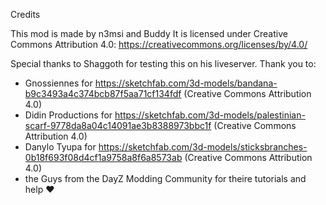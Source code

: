 Credits

This mod is made by n3msi and Buddy
It is licensed under Creative Commons Attribution 4.0: https://creativecommons.org/licenses/by/4.0/

Special thanks to Shaggoth for testing this on his liveserver.
Thank you to:
- Gnossiennes for https://sketchfab.com/3d-models/bandana-b9c3493a4c374bcb87f5aa71cf134fdf  (Creative Commons Attribution 4.0)
- Didin Productions for https://sketchfab.com/3d-models/palestinian-scarf-9778da8a04c14091ae3b8388973bbc1f (Creative Commons Attribution 4.0)
- Danylo Tyupa for https://sketchfab.com/3d-models/sticksbranches-0b18f693f08d4cf1a9758a8f6a8573ab (Creative Commons Attribution 4.0)
- the Guys from the DayZ Modding Community for theire tutorials and help ♥
